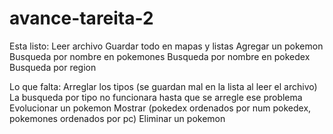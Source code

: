 # avance-tareita-2

Esta listo:
Leer archivo
Guardar todo en mapas y listas
Agregar un pokemon
Busqueda por nombre en pokemones
Busqueda por nombre en pokedex
Busqueda por region

Lo que falta:
Arreglar los tipos (se guardan mal en la lista al leer el archivo)
La busqueda por tipo no funcionara hasta que se arregle ese problema
Evolucionar un pokemon
Mostrar (pokedex ordenados por num pokedex, pokemones ordenados por pc)
Eliminar un pokemon